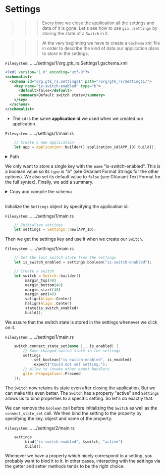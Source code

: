 # **Settings**

>>> Every time we close the application all the settings and data of it is gone. Let's see how to use `gio::Settings` by storing the state of a `Switch` in it.

>>> At the very beginning we have to create a `GSchema` xml file in order to describe the kind of data our application plans to store in the settings.

`Filesystem`: ...../settings/1/org.gtk_rs.Settings1.gschema.xml

```xml
<?xml version="1.0" encoding="utf-8"?>
<schemalist>
  <schema id="org.gtk_rs.Settings1" path="/org/gtk_rs/Settings1/">
    <key name="is-switch-enabled" type="b">
      <default>false</default>
      <summary>Default switch state</summary>
    </key>
  </schema>
</schemalist>
```

* The `id` is the same **application id** we used when we created our application.

`Filesystem`: ...../settings/1/main.rs

```rust
    // Create a new application
    let app = Application::builder().application_id(APP_ID).build();
```

<details>
<summary>Path</summary>

```
The `path` must start and end with a forward slash character ('/') and must not contain two sequential slash characters. When creating a `path`, we advise to take the `id`, replace the '.' with '/' and add '/' at the front and end of it.
```

</details>

We only want to store a single key with the `name` "is-switch-enabled". This is a boolean value so its `type` is "b" (see GVariant Format Strings for the other options). We also set its default value to `false` (see GVariant Text Format for the full syntax). Finally, we add a summary.


<details>
<summary>Copy and compile the schema</summary>

```
Linux/MacOS
```

```bash
mkdir -p $HOME/.local/share/glib-2.0/schemas
cp org.gtk_rs.Settings1.gschema.xml $HOME/.local/share/glib-2.0/schemas/
glib-compile-schemas $HOME/.local/share/glib-2.0/schemas/
```

</details>

<br>Initialize the `Settings` object by specifying the application id.

`Filesystem`: ...../settings/1/main.rs

```rust
    // Initialize settings
    let settings = Settings::new(APP_ID);
```

Then we get the settings key and use it when we create our `Switch`.

`Filesystem`: ...../settings/1/main.rs

```rust
    // Get the last switch state from the settings
    let is_switch_enabled = settings.boolean("is-switch-enabled");

    // Create a switch
    let switch = Switch::builder()
        .margin_top(48)
        .margin_bottom(48)
        .margin_start(48)
        .margin_end(48)
        .valign(Align::Center)
        .halign(Align::Center)
        .state(is_switch_enabled)
        .build();
```

We assure that the switch state is stored in the settings whenever we click on it.

`Filesystem`: ...../settings/1/main.rs

```rust
    switch.connect_state_set(move |_, is_enabled| {
        // Save changed switch state in the settings
        settings
            .set_boolean("is-switch-enabled", is_enabled)
            .expect("Could not set setting.");
        // Allow to invoke other event handlers
        glib::Propagation::Proceed
    });
```

The `Switch` now retains its state even after closing the application. But we can make this even better. The `Switch` has a property "active" and `Settings` allows us to bind properties to a specific setting. So let's do exactly that.

We can remove the `boolean` call before initializing the `Switch` as well as the `connect_state_set` call. We then bind the setting to the property by specifying the key, object and name of the property.

`Filesystem`: ...../settings/2/main.rs

```rust
    settings
        .bind("is-switch-enabled", &switch, "active")
        .build();
```

Whenever we have a property which nicely correspond to a setting, you probably want to bind it to it. In other cases, interacting with the settings via the getter and setter methods tends to be the right choice.
